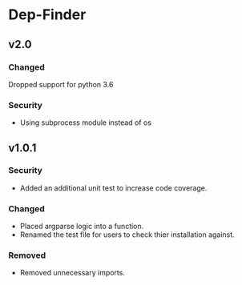 # Dep-Finder

## v2.0
### Changed 
Dropped support for python 3.6

### Security
- Using subprocess module instead of os

## v1.0.1
### Security
- Added an additional unit test to increase code coverage.

### Changed
- Placed argparse logic into a function.
- Renamed the test file for users to check thier installation against.

### Removed
- Removed unnecessary imports.
